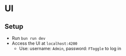 # UI

## Setup

- Run `bun run dev`
- Access the UI at `localhost:4200`
  - Use: username: `Admin`, password: `FToggle` to log in

